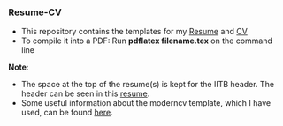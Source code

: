 ### Resume-CV

- This repository contains the templates for my [Resume](https://dchandak99.github.io/files/resume.pdf) and [CV](https://dchandak99.github.io/files/cv.pdf)  
- To compile it into a PDF: Run **pdflatex filename.tex** on the command line  
  
**Note**:   
- The space at the top of the resume(s) is kept for the IITB header. The header can be seen in this [resume](charpak.pdf).  
- Some useful information about the moderncv template, which I have used, can be found [here](https://tex.stackexchange.com/questions/448885/how-to-add-github-link-in-moderncv-template).

